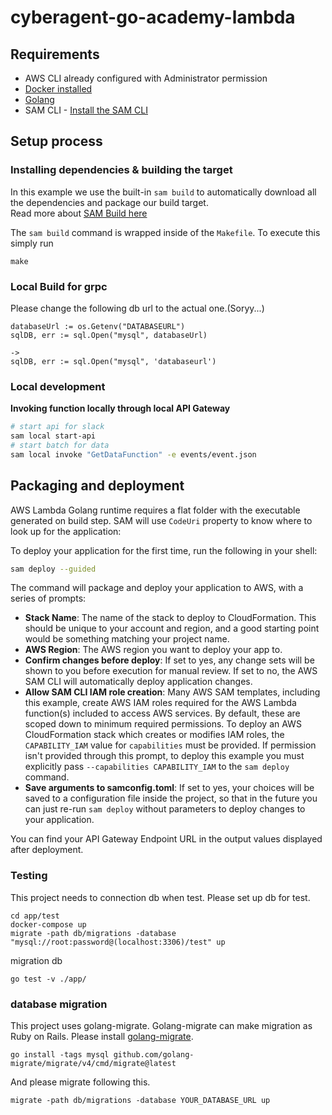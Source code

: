 # cyberagent-go-academy-lambda
## Requirements

* AWS CLI already configured with Administrator permission
* [Docker installed](https://www.docker.com/community-edition)
* [Golang](https://golang.org)
* SAM CLI - [Install the SAM CLI](https://docs.aws.amazon.com/serverless-application-model/latest/developerguide/serverless-sam-cli-install.html)

## Setup process

### Installing dependencies & building the target 

In this example we use the built-in `sam build` to automatically download all the dependencies and package our build target.   
Read more about [SAM Build here](https://docs.aws.amazon.com/serverless-application-model/latest/developerguide/sam-cli-command-reference-sam-build.html) 

The `sam build` command is wrapped inside of the `Makefile`. To execute this simply run
 
```shell
make
```

### Local Build for grpc
Please change the following db url to the actual one.(Soryy...)
```
databaseUrl := os.Getenv("DATABASEURL")
sqlDB, err := sql.Open("mysql", databaseUrl)

->
sqlDB, err := sql.Open("mysql", 'databaseurl')
```

### Local development

**Invoking function locally through local API Gateway**

```bash
# start api for slack
sam local start-api
# start batch for data
sam local invoke "GetDataFunction" -e events/event.json
```


## Packaging and deployment

AWS Lambda Golang runtime requires a flat folder with the executable generated on build step. SAM will use `CodeUri` property to know where to look up for the application:

To deploy your application for the first time, run the following in your shell:

```bash
sam deploy --guided
```

The command will package and deploy your application to AWS, with a series of prompts:

* **Stack Name**: The name of the stack to deploy to CloudFormation. This should be unique to your account and region, and a good starting point would be something matching your project name.
* **AWS Region**: The AWS region you want to deploy your app to.
* **Confirm changes before deploy**: If set to yes, any change sets will be shown to you before execution for manual review. If set to no, the AWS SAM CLI will automatically deploy application changes.
* **Allow SAM CLI IAM role creation**: Many AWS SAM templates, including this example, create AWS IAM roles required for the AWS Lambda function(s) included to access AWS services. By default, these are scoped down to minimum required permissions. To deploy an AWS CloudFormation stack which creates or modifies IAM roles, the `CAPABILITY_IAM` value for `capabilities` must be provided. If permission isn't provided through this prompt, to deploy this example you must explicitly pass `--capabilities CAPABILITY_IAM` to the `sam deploy` command.
* **Save arguments to samconfig.toml**: If set to yes, your choices will be saved to a configuration file inside the project, so that in the future you can just re-run `sam deploy` without parameters to deploy changes to your application.

You can find your API Gateway Endpoint URL in the output values displayed after deployment.

### Testing
This project needs to connection db when test. Please set up db for test.

```shell
cd app/test
docker-compose up
migrate -path db/migrations -database "mysql://root:password@(localhost:3306)/test" up
```

migration db


```shell
go test -v ./app/
```
### database migration
This project uses golang-migrate. Golang-migrate can make migration as Ruby on Rails.
Please install [golang-migrate](https://github.com/golang-migrate/migrate/blob/master/GETTING_STARTED.md).

```shell
go install -tags mysql github.com/golang-migrate/migrate/v4/cmd/migrate@latest
```

And please migrate following this.
```shell
migrate -path db/migrations -database YOUR_DATABASE_URL up
```


